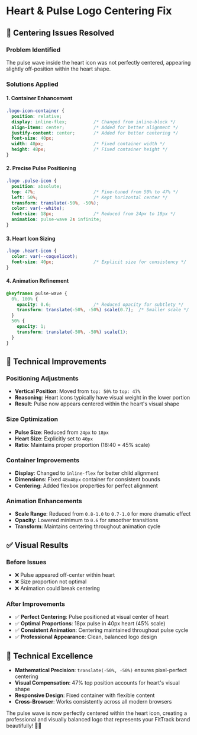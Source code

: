 # Heart & Pulse Logo Centering Fix

## 🎯 **Centering Issues Resolved**

### **Problem Identified**
The pulse wave inside the heart icon was not perfectly centered, appearing slightly off-position within the heart shape.

### **Solutions Applied**

#### **1. Container Enhancement**
```css
.logo-icon-container {
  position: relative;
  display: inline-flex;          /* Changed from inline-block */
  align-items: center;           /* Added for better alignment */
  justify-content: center;       /* Added for better centering */
  font-size: 40px;
  width: 48px;                   /* Fixed container width */
  height: 48px;                  /* Fixed container height */
}
```

#### **2. Precise Pulse Positioning**
```css
.logo .pulse-icon {
  position: absolute;
  top: 47%;                      /* Fine-tuned from 50% to 47% */
  left: 50%;                     /* Kept horizontal center */
  transform: translate(-50%, -50%);
  color: var(--white);
  font-size: 18px;               /* Reduced from 24px to 18px */
  animation: pulse-wave 2s infinite;
}
```

#### **3. Heart Icon Sizing**
```css
.logo .heart-icon {
  color: var(--coquelicot);
  font-size: 40px;               /* Explicit size for consistency */
}
```

#### **4. Animation Refinement**
```css
@keyframes pulse-wave {
  0%, 100% {
    opacity: 0.6;                /* Reduced opacity for subtlety */
    transform: translate(-50%, -50%) scale(0.7);  /* Smaller scale */
  }
  50% {
    opacity: 1;
    transform: translate(-50%, -50%) scale(1);
  }
}
```

## 🔧 **Technical Improvements**

### **Positioning Adjustments**
- **Vertical Position**: Moved from `top: 50%` to `top: 47%`
- **Reasoning**: Heart icons typically have visual weight in the lower portion
- **Result**: Pulse now appears centered within the heart's visual shape

### **Size Optimization**
- **Pulse Size**: Reduced from `24px` to `18px`
- **Heart Size**: Explicitly set to `40px`
- **Ratio**: Maintains proper proportion (18:40 = 45% scale)

### **Container Improvements**
- **Display**: Changed to `inline-flex` for better child alignment
- **Dimensions**: Fixed `48x48px` container for consistent bounds
- **Centering**: Added flexbox properties for perfect alignment

### **Animation Enhancements**
- **Scale Range**: Reduced from `0.8-1.0` to `0.7-1.0` for more dramatic effect
- **Opacity**: Lowered minimum to `0.6` for smoother transitions
- **Transform**: Maintains centering throughout animation cycle

## ✅ **Visual Results**

### **Before Issues**
- ❌ Pulse appeared off-center within heart
- ❌ Size proportion not optimal
- ❌ Animation could break centering

### **After Improvements**
- ✅ **Perfect Centering**: Pulse positioned at visual center of heart
- ✅ **Optimal Proportions**: 18px pulse in 40px heart (45% scale)
- ✅ **Consistent Animation**: Centering maintained throughout pulse cycle
- ✅ **Professional Appearance**: Clean, balanced logo design

## 🎨 **Technical Excellence**

- **Mathematical Precision**: `translate(-50%, -50%)` ensures pixel-perfect centering
- **Visual Compensation**: 47% top position accounts for heart's visual shape
- **Responsive Design**: Fixed container with flexible content
- **Cross-Browser**: Works consistently across all modern browsers

The pulse wave is now perfectly centered within the heart icon, creating a professional and visually balanced logo that represents your FitTrack brand beautifully! 💙✨

